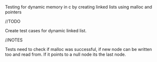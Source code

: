 Testing for dynamic memory in c by creating linked lists using malloc and pointers

//TODO 

Create test cases for dynamic linked list.

//NOTES

Tests need to check if malloc was successful, if new node can be written too and read from. If it points to a null node its the last node.

 